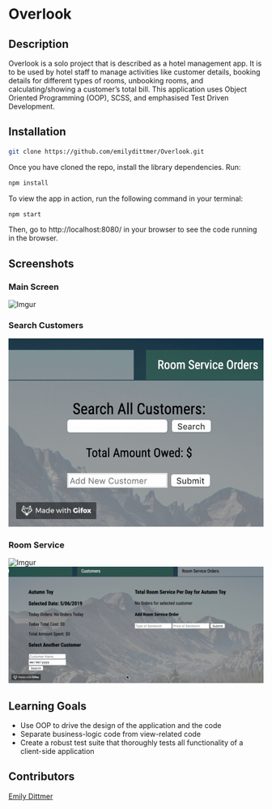 # Overlook

## Description

Overlook is a solo project that is described as a hotel management app. It is to be used by hotel staff to manage activities like customer details, booking details for different types of rooms, unbooking rooms, and calculating/showing a customer’s total bill. This application uses Object Oriented Programming (OOP), SCSS, and emphasised Test Driven Development.

## Installation

```bash
git clone https://github.com/emilydittmer/Overlook.git
```
Once you have cloned the repo, install the library dependencies. Run:

```bash
npm install
```

To view the app in action, run the following command in your terminal:

```bash
npm start
```

Then, go to http://localhost:8080/ in your browser to see the code running in the browser.

## Screenshots
### Main Screen
![Imgur](https://i.imgur.com/9YwIxzT.jpg)

### Search Customers
![Search Customers](https://github.com/emilydittmer/Overlook/blob/master/demo/search.gif)

### Room Service
![Imgur](https://i.imgur.com/uStfTZw.png)
![Search Customers](https://github.com/emilydittmer/Overlook/blob/master/demo/add-order.gif)

## Learning Goals
- Use OOP to drive the design of the application and the code
- Separate business-logic code from view-related code
- Create a robust test suite that thoroughly tests all functionality of a client-side application

## Contributors
[Emily Dittmer](https://github.com/emilydittmer)
